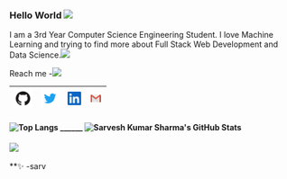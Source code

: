 ### Hello World <!--👋--> <img src="https://github.com/TheDudeThatCode/TheDudeThatCode/blob/master/Assets/Earth.gif" width="24px">


I am a 3rd Year Computer Science Engineering Student. I love Machine Learning and trying to find more about Full Stack Web Development and Data Science.<img src="https://media.giphy.com/media/WUlplcMpOCEmTGBtBW/giphy.gif" width="30">

<!--
**shsarv/shsarv** is a ✨ _special_ ✨ repository because its `README.md` (this file) appears on your GitHub profile.-->

<!--:heart: Programming | :black_heart: programming | :blue_heart: Anime-->

<!-- 🔭 I’m currently working on Machine Learning Based Projects.
- 🌱 I’m currently learning Data Science | Full Stack Web development | Machine Learning.
- 👯 I’m looking to collaborate  on Machine Learning and Web Development Projects.<img src="https://media.giphy.com/media/WUlplcMpOCEmTGBtBW/giphy.gif" width="30">
- 🤔 I’m looking for help in Backend Development.
- 💬 Ask me about Data Science.I will try to help you as much as I can
- ⚡ Quote : You perform the obligatory duties, for action is superior to inaction. And, through inaction, even the maintenance of your body will not be possible.
- 📫 How to reach me: .... -->
Reach me -<img src="https://media.giphy.com/media/VgCDAzcKvsR6OM0uWg/giphy.gif" width="30">

| [<img src="https://raw.githubusercontent.com/shsarv/shsarv/master/github.png" alt="github logo" width="34">](https://github.com/shsarv) |  [<img src="https://raw.githubusercontent.com/shsarv/shsarv/master/twitter.png" alt="twitter logo" width="34">](https://twitter.com/sarveshroli) |  [<img src="https://raw.githubusercontent.com/shsarv/shsarv/master/linkedin.jpeg" alt="linkedin logo" width="24">](https://www.linkedin.com//in/sarvesh-kumar-sharma-869a1b185/) |  [<img src="https://raw.githubusercontent.com/shsarv/shsarv/master/gmail.jpeg" alt="gmail logo" width="24">](shsarv2001@gmail.com)
|---|---|---|---|

####  ![Top Langs](https://github-readme-stats.vercel.app/api/top-langs/?username=shsarv&show_icons=true&theme=highcontrast) ______ ![Sarvesh Kumar Sharma's GitHub Stats](https://github-readme-stats.vercel.app/api?username=shsarv&show_icons=true&theme=highcontrast) 




![](https://komarev.com/ghpvc/?username=shsarv&color=blue&style=flat-square&label=PROFILE+VIEWS)



 **✨ -sarv
